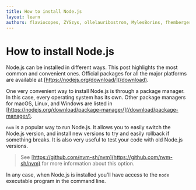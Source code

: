 ```yaml
---
title: How to install Node.js
layout: learn
authors: flaviocopes, ZYSzys, ollelauribostrom, MylesBorins, fhemberger, LaRuaNa, ahmadawais, benhalverson, ovflowd
---
```


# How to install Node.js

Node.js can be installed in different ways. This post highlights the most common and convenient ones. Official packages for all the major platforms are available at [https://nodejs.org/download/](/download).

One very convenient way to install Node.js is through a package manager. In this case, every operating system has its own. Other package managers for macOS, Linux, and Windows are listed in [https://nodejs.org/download/package-manager/](/download/package-manager/).

`nvm` is a popular way to run Node.js. It allows you to easily switch the Node.js version, and install new versions to try and easily rollback if something breaks. It is also very useful to test your code with old Node.js versions.

> See [https://github.com/nvm-sh/nvm](https://github.com/nvm-sh/nvm) for more information about this option.

In any case, when Node.js is installed you'll have access to the `node` executable program in the command line.
